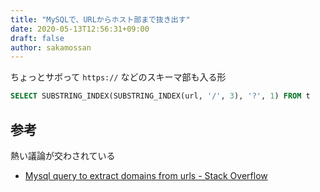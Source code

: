 ```yaml
---
title: "MySQLで、URLからホスト部まで抜き出す"
date: 2020-05-13T12:56:31+09:00
draft: false
author: sakamossan
---
```


ちょっとサボって `https://` などのスキーマ部も入る形

```sql
SELECT SUBSTRING_INDEX(SUBSTRING_INDEX(url, '/', 3), '?', 1) FROM t
```

## 参考

熱い議論が交わされている

- [Mysql query to extract domains from urls - Stack Overflow](https://stackoverflow.com/questions/9280336/mysql-query-to-extract-domains-from-urls)

